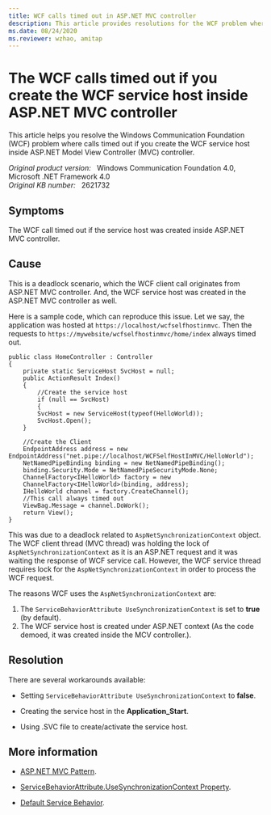```yaml
---
title: WCF calls timed out in ASP.NET MVC controller
description: This article provides resolutions for the WCF problem where calls timed out if you create the WCF service host inside ASP.NET MVC controller.
ms.date: 08/24/2020
ms.reviewer: wzhao, amitap
---
```

# The WCF calls timed out if you create the WCF service host inside ASP.NET MVC controller

This article helps you resolve the Windows Communication Foundation (WCF) problem where calls timed out if you create the WCF service host inside ASP.NET Model View Controller (MVC) controller.

_Original product version:_ &nbsp; Windows Communication Foundation 4.0, Microsoft .NET Framework 4.0  
_Original KB number:_ &nbsp; 2621732

## Symptoms

The WCF call timed out if the service host was created inside ASP.NET MVC controller.

## Cause

This is a deadlock scenario, which the WCF client call originates from ASP.NET MVC controller. And, the WCF service host was created in the ASP.NET MVC controller as well.

Here is a sample code, which can reproduce this issue. Let we say, the application was hosted at `https://localhost/wcfselfhostinmvc`. Then the requests to `https://mywebsite/wcfselfhostinmvc/home/index` always timed out.

```aspx-csharp
public class HomeController : Controller  
{  
    private static ServiceHost SvcHost = null;  
    public ActionResult Index()  
    {  
        //Create the service host  
        if (null == SvcHost)  
        {  
        SvcHost = new ServiceHost(typeof(HelloWorld));  
        SvcHost.Open();  
    }  

    //Create the Client  
    EndpointAddress address = new EndpointAddress("net.pipe://localhost/WCFSelfHostInMVC/HelloWorld");  
    NetNamedPipeBinding binding = new NetNamedPipeBinding();  
    binding.Security.Mode = NetNamedPipeSecurityMode.None;  
    ChannelFactory<IHelloWorld> factory = new  
    ChannelFactory<IHelloWorld>(binding, address);  
    IHelloWorld channel = factory.CreateChannel();  
    //This call always timed out  
    ViewBag.Message = channel.DoWork();  
    return View();  
}  
```

This was due to a deadlock related to `AspNetSynchronizationContext` object. The WCF client thread (MVC thread) was holding the lock of `AspNetSynchronizationContext` as it is an ASP.NET request and it was waiting the response of WCF service call. However, the WCF service thread requires lock for the `AspNetSynchronizationContext` in order to process the WCF request.

The reasons WCF uses the `AspNetSynchronizationContext` are:

1. The `ServiceBehaviorAttribute UseSynchronizationContext` is set to **true** (by default).
2. The WCF service host is created under ASP.NET context (As the code demoed, it was created inside the MCV controller.).

## Resolution

There are several workarounds available:

- Setting `ServiceBehaviorAttribute UseSynchronizationContext` to **false**.

- Creating the service host in the **Application_Start**.

- Using .SVC file to create/activate the service host.

## More information

- [ASP.NET MVC Pattern](https://dotnet.microsoft.com/apps/aspnet/mvc).

- [ServiceBehaviorAttribute.UseSynchronizationContext Property](/dotnet/api/system.servicemodel.servicebehaviorattribute.usesynchronizationcontext).

- [Default Service Behavior](/dotnet/framework/wcf/samples/default-service-behavior).
